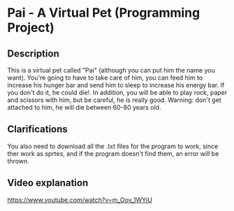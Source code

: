 # Pai - A Virtual Pet (Programming Project)
## Description
This is a virtual pet called "Pai" (although you can put him the name you want). 
You're going to have to take care of him, you can feed him to increase his hunger bar
and send him to sleep to increase his energy bar. If you don't do it, he could die!.
In addition, you will be able to play rock, paper and scissors with him, but be careful, 
he is really good.
Warning: don't get attached to him, he will die between 60-80 years old.

## Clarifications 
You also need to download all the .txt files for the program to work,
since ther work as sprtes, and if the program doesn't find them, an error will be thrown.

## Video explanation
https://www.youtube.com/watch?v=m_Oov_1WYjU
